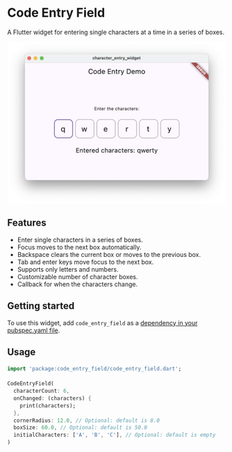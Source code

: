 # Code Entry Field

A Flutter widget for entering single characters at a time in a series of boxes.

![Example](images/example.png)

## Features

*   Enter single characters in a series of boxes.
*   Focus moves to the next box automatically.
*   Backspace clears the current box or moves to the previous box.
*   Tab and enter keys move focus to the next box.
*   Supports only letters and numbers.
*   Customizable number of character boxes.
*   Callback for when the characters change.

## Getting started

To use this widget, add `code_entry_field` as a [dependency in your pubspec.yaml file](https://flutter.dev/docs/development/packages-and-plugins/using-packages).

## Usage

```dart
import 'package:code_entry_field/code_entry_field.dart';

CodeEntryField(
  characterCount: 6,
  onChanged: (characters) {
    print(characters);
  },
  cornerRadius: 12.0, // Optional: default is 8.0
  boxSize: 60.0, // Optional: default is 50.0
  initialCharacters: ['A', 'B', 'C'], // Optional: default is empty
)
```
